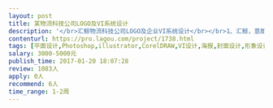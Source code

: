 ```yaml
---                
layout: post       
title: 某物流科技公司LOGO及VI系统设计           
description: '</br>汇鲸物流科技公司LOGO及企业VI系统设计</br></br>1、汇鲸，意即汇聚最专业的物流与供应链行家。“汇”即“汇聚、汇集”；“鲸”取“逆戟鲸（虎鲸）”之意，其为最聪明的海洋动物之一，海豚科，极具灵性；</br>2、品牌形象：极简、年轻、灵动</br>3、企业愿景：供应链有价值，以组织再造及技术革新让中小企业物流更简单，让物流行家从业更自由</br>4、产品：一款基于PC端、APP、微信服务号/小程序的航运物流企业级产品。帮助B端用户通过上述渠道，实现匹配优质物流行家、找到最优供应链解决方案及雇佣项目经理等需求。</br>5、使用场景：企业日常物流咨询、下单、托管；物流行家兼职、全职提供服务；</br>6、目标用户：中小企业主或物流、采购决策人；入驻平台的物流行家；物流与供应链供应商</br>7、资料参考：母公司微势物流官网（官网左上角有微势物流LOGO可参考） http://www.weishi56.com/；logo范例可参照大鲲logo、聚舱网logo、网易考拉海购logo等；其它设计师所需的参考资料；</br>8、设计需求：①一组汇鲸物流科技形象LOGO，母公司主体色为绿色，务必尽量保持一致或具有一定延续性，因可能应用于航运物流基础设施等的实际喷绘，logo图案务必简洁：文字（汇鲸）+图形LOGO，包含ICON、各种场景下的变形体及应用；②根据已设计之LOGO为企业制作一套企业VI，适用但不限于名片、工作证、PPT模版、手提袋／环保袋、笔记本、纸杯、便签、信封信纸、档案袋、电脑墙纸、文件夹、文化衫等。（以上①②需求可分开单独报价，其中①比较急且重要，可仅针对①提供服务）</br>'     
contenturl: https://pro.lagou.com/project/1738.html      
tags: [平面设计,Photoshop,illustrator,CorelDRAW,VI设计,海报,封面设计,形象设计]            
salary: 3000-5000元          
publish_time: 2017-01-20 18:07:28         
review: 1083人                   
apply: 0人                   
recommend: 6人                   
time_range: 1-2周              
---                 
```

